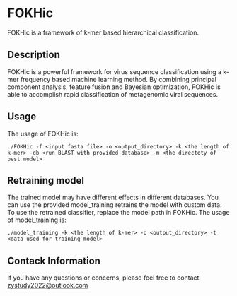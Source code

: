 # FOKHic
FOKHic is a framework of k-mer based hierarchical classification.<br>
## Description<br>
FOKHic is a powerful framework for virus sequence classification using a k-mer frequency based machine learning method. By combining  principal component analysis, feature fusion and Bayesian optimization, FOKHic is able to accomplish rapid classification of metagenomic viral sequences. 

## Usage
The usage of FOKHic is:<br>
``` cd bin
./FOKHic -f <input fasta file> -o <output_directory> -k <the length of k-mer> -db <run BLAST with provided database> -m <the directoty of best model>
```
## Retraining model
The trained model may have different effects in different databases. You can use the provided model_training retrains the model with custom data. To use the retrained classifier, replace the model path in FOKHic.
The usage of model_training is:<br>
``` 
./model_training -k <the length of k-mer> -o <output_directory> -t <data used for training model>
```
## Contack Information
If you have any questions or concerns, please feel free to contact zystudy2022@outlook.com
